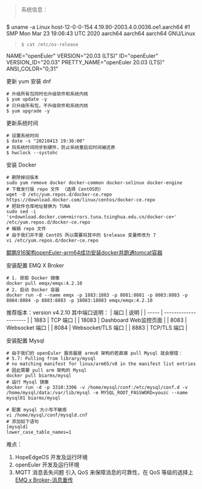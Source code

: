 > 系统信息：
> ```shell
$ uname -a
Linux host-12-0-0-154 4.19.90-2003.4.0.0036.oe1.aarch64 #1 SMP Mon Mar 23 19:06:43 UTC 2020 aarch64 aarch64 aarch64 GNU/Linux
> ```shell
> $ cat /etc/os-release 
NAME="openEuler"
VERSION="20.03 (LTS)"
ID="openEuler"
VERSION_ID="20.03"
PRETTY_NAME="openEuler 20.03 (LTS)"
ANSI_COLOR="0;31"

更新 yum 安装 dnf
```shell
# 升级所有包同时也升级软件和系统内核
$ yum update -y
# 只升级所有包，不升级软件和系统内核
$ yum upgrade -y
```

更新系统时间
```shell
# 设置系统时间
$ date -s "20210413 19:36:00"
# 将系统时间同步到硬件，防止系统重启后时间被还原
$ hwclock --systohc
```
安装 Docker
```shell
# 删除掉旧版本
sudo yum remove docker docker-common docker-selinux docker-engine
# 下载发行版 repo 文件 （选择 CentOS的）
wget -O /etc/yum.repos.d/docker-ce.repo https://download.docker.com/linux/centos/docker-ce.repo
# 把软件仓库地址替换为 TUNA
sudo sed -i 's+download.docker.com+mirrors.tuna.tsinghua.edu.cn/docker-ce+' /etc/yum.repos.d/docker-ce.repo
# 编辑 repo 文件
# 由于我们并不是 CentOS 所以需要将其中的 $release 变量修改为 7
vi /etc/yum.repos.d/docker-ce.repo
```
[鲲鹏916架构openEuler-arm64成功安装docker并跑通tomcat容器](https://my.oschina.net/openeuler/blog/4728664)

安装配置 EMQ X Broker
```shell
# 1. 获取 Docker 镜像
docker pull emqx/emqx:4.2.10
# 2. 启动 Docker 容器
docker run -d --name emqx -p 1883:1883 -p 8081:8081 -p 8083:8083 -p 8084:8084 -p 8883:8883 -p 18083:18083 emqx/emqx:4.2.10
```
推荐版本：version v4.2.10
其中端口说明：
| 端口  | 说明                  |
| ----- | --------------------- |
| 1883  | TCP 端口              |
| 18083 | Dashboard Web监控页面 |
| 8083  | Websocket 端口        |
| 8084  | Websocket/TLS 端口    |
| 8883  | TCP/TLS 端口          |

安装配置 Mysql
```shell
# 由于我们的 openEuler 服务器是 armv8 架构的若直接 pull Mysql 就会报错：
# 5.7: Pulling from library/mysql  
# no matching manifest for linux/arm65/v8 in the manifest list entries
# 因此需要 pull arm 架构的 Mysql
docker pull biarms/mysql
# 运行 Mysql 镜像
docker run -d -p 3310:3306 -v /home/mysql/conf:/etc/mysql/conf.d -v /home/mysql/data:/var/lib/mysql -e MYSQL_ROOT_PASSWORD=youzc --name mysql01 biarms/mysql

# 配置 mysql 大小写不敏感
vi /home/mysql/conf/mysqld.cnf
# 添加如下语句
[mysqld]
lower_case_table_names=1
```

难点：
1. HopeEdgeOS 开发及运行环境
2. openEuler 开发及运行环境
3. MQTT 消息丢失问题
	引入 QoS 来保障消息的可靠性，在 QoS 等级的选择上
	[EMQ x Broker-消息重传](https://docs.emqx.cn/broker/v4.3/advanced/retransmission.html#%E5%9F%BA%E7%A1%80%E9%85%8D%E7%BD%AE)
